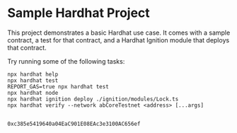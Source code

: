# Sample Hardhat Project

This project demonstrates a basic Hardhat use case. It comes with a sample contract, a test for that contract, and a Hardhat Ignition module that deploys that contract.

Try running some of the following tasks:

```shell
npx hardhat help
npx hardhat test
REPORT_GAS=true npx hardhat test
npx hardhat node
npx hardhat ignition deploy ./ignition/modules/Lock.ts
npx hardhat verify --network abCoreTestnet <address> [...args]


0xc385e5419640a04EaC901E08EAc3e3100AC656ef
```
